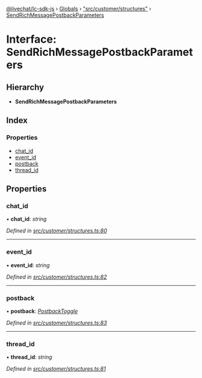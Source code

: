 [@livechat/lc-sdk-js](../README.md) › [Globals](../globals.md) › ["src/customer/structures"](../modules/_src_customer_structures_.md) › [SendRichMessagePostbackParameters](_src_customer_structures_.sendrichmessagepostbackparameters.md)

# Interface: SendRichMessagePostbackParameters

## Hierarchy

* **SendRichMessagePostbackParameters**

## Index

### Properties

* [chat_id](_src_customer_structures_.sendrichmessagepostbackparameters.md#chat_id)
* [event_id](_src_customer_structures_.sendrichmessagepostbackparameters.md#event_id)
* [postback](_src_customer_structures_.sendrichmessagepostbackparameters.md#postback)
* [thread_id](_src_customer_structures_.sendrichmessagepostbackparameters.md#thread_id)

## Properties

###  chat_id

• **chat_id**: *string*

*Defined in [src/customer/structures.ts:80](https://github.com/livechat/lc-sdk-js/blob/de56f05/src/customer/structures.ts#L80)*

___

###  event_id

• **event_id**: *string*

*Defined in [src/customer/structures.ts:82](https://github.com/livechat/lc-sdk-js/blob/de56f05/src/customer/structures.ts#L82)*

___

###  postback

• **postback**: *[PostbackToggle](_src_agent_structures_.postbacktoggle.md)*

*Defined in [src/customer/structures.ts:83](https://github.com/livechat/lc-sdk-js/blob/de56f05/src/customer/structures.ts#L83)*

___

###  thread_id

• **thread_id**: *string*

*Defined in [src/customer/structures.ts:81](https://github.com/livechat/lc-sdk-js/blob/de56f05/src/customer/structures.ts#L81)*
